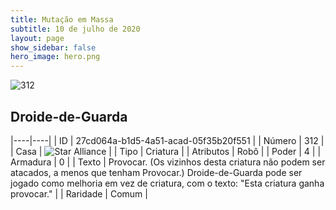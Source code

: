 ```yaml
---
title: Mutação em Massa
subtitle: 10 de julho de 2020
layout: page
show_sidebar: false
hero_image: hero.png
---
```


![312](https://cdn.keyforgegame.com/media/card_front/pt/479_312_JV8795G9XJVC_pt.png)

## Droide-de-Guarda

|----|----|
| ID | 27cd064a-b1d5-4a51-acad-05f35b20f551 |
| Número | 312 |
| Casa | ![Star Alliance](https://archonarcana.com/images/thumb/7/7d/Star_Alliance.png/22px-Star_Alliance.png "Aliança Estelar") |
| Tipo | Criatura |
| Atributos | Robô |
| Poder | 4 |
| Armadura | 0 |
| Texto | Provocar. (Os vizinhos desta criatura não podem ser atacados, a menos que tenham Provocar.) Droide-de-Guarda pode ser jogado como melhoria em vez de criatura, com  o texto: "Esta criatura ganha provocar." |
| Raridade | Comum |
